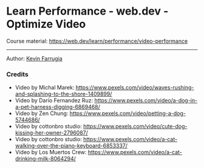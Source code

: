 # Learn Performance - web.dev - Optimize Video

Course material: https://web.dev/learn/performance/video-performance

---

Author: [Kevin Farrugia](https://imkev.dev)

### Credits

- Video by Michal Marek: https://www.pexels.com/video/waves-rushing-and-splashing-to-the-shore-1409899/
- Video by Dario Fernandez Ruz: https://www.pexels.com/video/a-dog-in-a-pet-harness-digging-6869468/
- Video by Zen Chung: https://www.pexels.com/video/petting-a-dog-5744686/
- Video by cottonbro studio: https://www.pexels.com/video/cute-dog-kissing-her-owner-2796087/
- Video by cottonbro studio: https://www.pexels.com/video/a-cat-walking-over-the-piano-keyboard-6853337/
- Video by Los Muertos Crew: https://www.pexels.com/video/a-cat-drinking-milk-8064294/